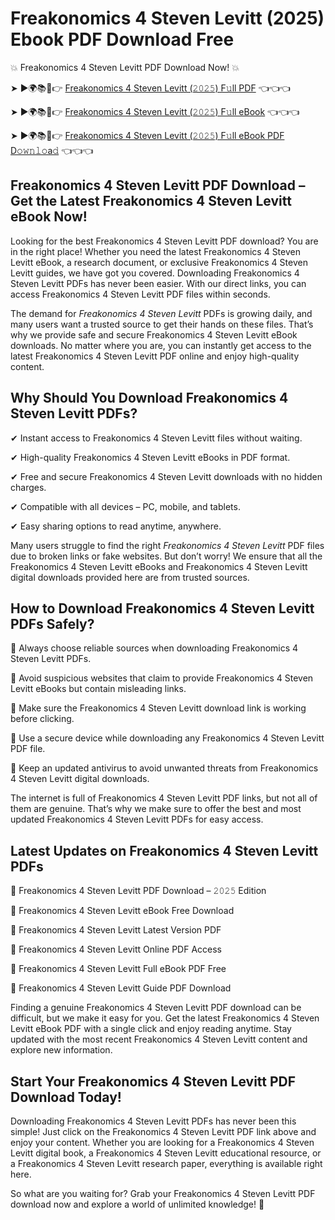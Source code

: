 # Freakonomics 4 Steven Levitt (2025) Ebook PDF Download Free

💥 Freakonomics 4 Steven Levitt PDF Download Now! 💥

➤ ►🌍📚📱👉 [Freakonomics 4 Steven Levitt (𝟸𝟶𝟸𝟻) F𝚞ll PDF](https://getpdf.xyz/freakonomics-4-steven-levitt) 👈👈👈


➤ ►🌍📚📱👉 [Freakonomics 4 Steven Levitt (𝟸𝟶𝟸𝟻) F𝚞ll eBook](https://getpdf.xyz/freakonomics-4-steven-levitt) 👈👈👈


➤ ►🌍📚📱👉 [Freakonomics 4 Steven Levitt (𝟸𝟶𝟸𝟻) F𝚞ll eBook PDF D𝚘𝚠𝚗𝚕𝚘a𝚍](https://getpdf.xyz/freakonomics-4-steven-levitt) 👈👈👈


## Freakonomics 4 Steven Levitt PDF Download – Get the Latest Freakonomics 4 Steven Levitt eBook Now!

Looking for the best Freakonomics 4 Steven Levitt PDF download? You are in the right place! Whether you need the latest Freakonomics 4 Steven Levitt eBook, a research document, or exclusive Freakonomics 4 Steven Levitt guides, we have got you covered. Downloading Freakonomics 4 Steven Levitt PDFs has never been easier. With our direct links, you can access Freakonomics 4 Steven Levitt PDF files within seconds.

The demand for *Freakonomics 4 Steven Levitt* PDFs is growing daily, and many users want a trusted source to get their hands on these files. That’s why we provide safe and secure Freakonomics 4 Steven Levitt eBook downloads. No matter where you are, you can instantly get access to the latest Freakonomics 4 Steven Levitt PDF online and enjoy high-quality content.

## Why Should You Download Freakonomics 4 Steven Levitt PDFs?

✔ Instant access to Freakonomics 4 Steven Levitt files without waiting.

✔ High-quality Freakonomics 4 Steven Levitt eBooks in PDF format.

✔ Free and secure Freakonomics 4 Steven Levitt downloads with no hidden charges.

✔ Compatible with all devices – PC, mobile, and tablets.

✔ Easy sharing options to read anytime, anywhere.

Many users struggle to find the right *Freakonomics 4 Steven Levitt* PDF files due to broken links or fake websites. But don’t worry! We ensure that all the Freakonomics 4 Steven Levitt eBooks and Freakonomics 4 Steven Levitt digital downloads provided here are from trusted sources.

## How to Download Freakonomics 4 Steven Levitt PDFs Safely?

📌 Always choose reliable sources when downloading Freakonomics 4 Steven Levitt PDFs.

📌 Avoid suspicious websites that claim to provide Freakonomics 4 Steven Levitt eBooks but contain misleading links.

📌 Make sure the Freakonomics 4 Steven Levitt download link is working before clicking.

📌 Use a secure device while downloading any Freakonomics 4 Steven Levitt PDF file.

📌 Keep an updated antivirus to avoid unwanted threats from Freakonomics 4 Steven Levitt digital downloads.

The internet is full of Freakonomics 4 Steven Levitt PDF links, but not all of them are genuine. That’s why we make sure to offer the best and most updated Freakonomics 4 Steven Levitt PDFs for easy access.

## Latest Updates on Freakonomics 4 Steven Levitt PDFs

🔹 Freakonomics 4 Steven Levitt PDF Download – 𝟸𝟶𝟸𝟻 Edition

🔹 Freakonomics 4 Steven Levitt eBook Free Download

🔹 Freakonomics 4 Steven Levitt Latest Version PDF

🔹 Freakonomics 4 Steven Levitt Online PDF Access

🔹 Freakonomics 4 Steven Levitt Full eBook PDF Free

🔹 Freakonomics 4 Steven Levitt Guide PDF Download

Finding a genuine Freakonomics 4 Steven Levitt PDF download can be difficult, but we make it easy for you. Get the latest Freakonomics 4 Steven Levitt eBook PDF with a single click and enjoy reading anytime. Stay updated with the most recent Freakonomics 4 Steven Levitt content and explore new information.

## Start Your Freakonomics 4 Steven Levitt PDF Download Today!

Downloading Freakonomics 4 Steven Levitt PDFs has never been this simple! Just click on the Freakonomics 4 Steven Levitt PDF link above and enjoy your content. Whether you are looking for a Freakonomics 4 Steven Levitt digital book, a Freakonomics 4 Steven Levitt educational resource, or a Freakonomics 4 Steven Levitt research paper, everything is available right here.

So what are you waiting for? Grab your Freakonomics 4 Steven Levitt PDF download now and explore a world of unlimited knowledge! 🚀